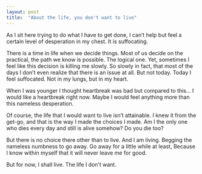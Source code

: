 ```yaml
---
layout: post
title:  "About the life, you don't want to live"
---
```


As I sit here trying to do what I have to get done, 
I can’t help but feel a certain level of desperation in my chest. 
It is suffocating. 

There is a time in life when we decide things. 
Most of us decide on the practical, the path we know is possible. 
The logical one. 
Yet, sometimes I feel like this decision is killing me slowly. 
So slowly in fact, that most of the days I don’t even realize that there is an issue at all.
But not today. 
Today I feel suffocated. Not in my lungs, but in my heart.
 
When I was younger I thought heartbreak was bad but compared to this… 
I would like a heartbreak right now. 
Maybe I would feel anything more than this nameless desperation.

Of course, the life that I would want to live isn’t attainable. 
I knew it from the get-go, and that is the way I made the choices I made. 
Am I the only one who dies every day and still is alive somehow? 
Do you die too?

But there is no choice there other than to live.
And I am living. 
Begging the nameless numbness to go away.
Go away for a little while at least,
Because I know within myself that it will never leave me for good.

But for now,
I shall live.
The life I don’t want. 


